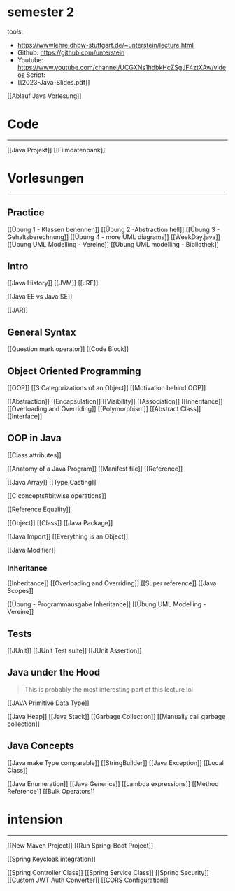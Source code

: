 # semester 2
tools: 
- https://wwwlehre.dhbw-stuttgart.de/~unterstein/lecture.html
- Github: https://github.com/unterstein
- Youtube: https://www.youtube.com/channel/UCGXNs1hdbkHcZSgJF4ztXAw/videos
Script:
- [[2023-Java-Slides.pdf]]

[[Ablauf Java Vorlesung]]


# Code
---

[[Java Projekt]]
[[Filmdatenbank]]



# Vorlesungen
---
## Practice
[[Übung 1 - Klassen benennen]]
[[Übung 2 -Abstraction hell]]
[[Übung 3 - Gehaltsberechnung]]
[[Übung 4 - more UML diagrams]]
[[WeekDay.java]]
[[Übung UML Modelling - Vereine]]
[[Übung UML modelling - Bibliothek]]





## Intro

[[Java History]]
[[JVM]]
[[JRE]]

[[Java EE vs Java SE]]


[[JAR]]



## General Syntax
[[Question mark operator]]
[[Code Block]]

## Object Oriented Programming
[[OOP]]
[[3 Categorizations of an Object]]
[[Motivation behind OOP]]

[[Abstraction]]
[[Encapsulation]]
[[Visibility]]
[[Association]]
[[Inheritance]]
[[Overloading and Overriding]]
[[Polymorphism]]
[[Abstract Class]]
[[Interface]]

## OOP in Java
[[Class attributes]]

[[Anatomy of a Java Program]]
[[Manifest file]]
[[Reference]]

[[Java Array]]
[[Type Casting]]

[[C concepts#bitwise operations]]


[[Reference Equality]]

[[Object]]
[[Class]]
[[Java Package]]

[[Java Import]]
[[Everything is an Object]]

[[Java Modifier]]

### Inheritance
[[Inheritance]]
[[Overloading and Overriding]]
[[Super reference]]
[[Java Scopes]]

[[Übung - Programmausgabe Inheritance]]
[[Übung UML Modelling - Vereine]]


## Tests
 [[JUnit]]
 [[JUnit Test suite]]
 [[JUnit Assertion]]





## Java under the Hood
> This is probably the most interesting part of this lecture lol

[[JAVA Primitive Data Type]]

[[Java Heap]]
[[Java Stack]]
[[Garbage Collection]]
[[Manually call garbage collection]]


## Java Concepts
[[Java make Type comparable]]
[[StringBuilder]]
[[Java Exception]]
[[Local Class]]


[[Java Enumeration]]
[[Java Generics]]
[[Lambda expressions]]
[[Method Reference]]
[[Bulk Operators]]







# intension
---
[[New Maven Project]]
[[Run Spring-Boot Project]]

[[Spring Keycloak integration]]


[[Spring Controller Class]]
[[Spring Service Class]]
[[Spring Security]]
[[Custom JWT Auth Converter]]
[[CORS Configuration]]
